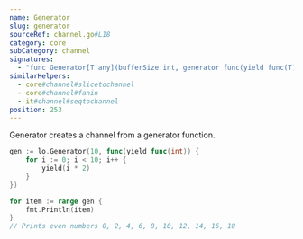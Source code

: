 ```yaml
---
name: Generator
slug: generator
sourceRef: channel.go#L18
category: core
subCategory: channel
signatures:
  - "func Generator[T any](bufferSize int, generator func(yield func(T))) <-chan T"
similarHelpers:
  - core#channel#slicetochannel
  - core#channel#fanin
  - it#channel#seqtochannel
position: 253
---
```


Generator creates a channel from a generator function.

```go
gen := lo.Generator(10, func(yield func(int)) {
    for i := 0; i < 10; i++ {
        yield(i * 2)
    }
})

for item := range gen {
    fmt.Println(item)
}
// Prints even numbers 0, 2, 4, 6, 8, 10, 12, 14, 16, 18
```